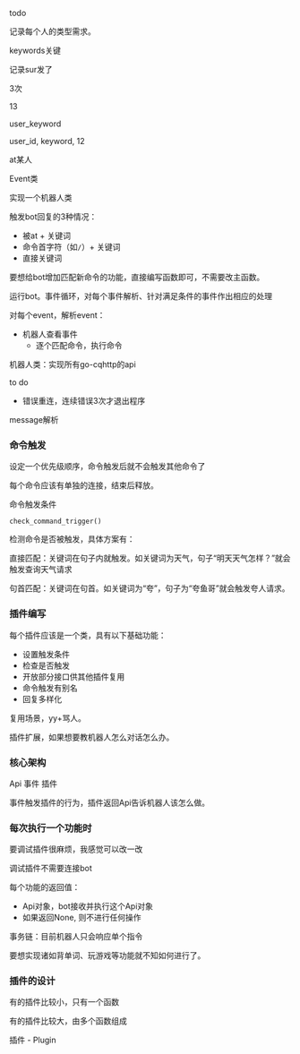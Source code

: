 todo

记录每个人的类型需求。

keywords关键

记录sur发了

3次 

13





user_keyword

user_id, keyword, 12





at某人

Event类



实现一个机器人类



触发bot回复的3种情况：

- 被at + 关键词
- 命令首字符（如`/`）+ 关键词
- 直接关键词



要想给bot增加匹配新命令的功能，直接编写函数即可，不需要改主函数。



运行bot。事件循环，对每个事件解析、针对满足条件的事件作出相应的处理



对每个event，解析event：

- 机器人查看事件
  - 逐个匹配命令，执行命令



机器人类：实现所有go-cqhttp的api



to do

- 错误重连，连续错误3次才退出程序

message解析

### 命令触发

设定一个优先级顺序，命令触发后就不会触发其他命令了

每个命令应该有单独的连接，结束后释放。

命令触发条件

`check_command_trigger()`

检测命令是否被触发，具体方案有：

直接匹配：关键词在句子内就触发。如关键词为天气，句子“明天天气怎样？”就会触发查询天气请求

句首匹配：关键词在句首。如关键词为“夸”，句子为“夸鱼哥”就会触发夸人请求。

### 插件编写

每个插件应该是一个类，具有以下基础功能：

- 设置触发条件
- 检查是否触发
- 开放部分接口供其他插件复用
- 命令触发有别名
- 回复多样化

复用场景，yy+骂人。



插件扩展，如果想要教机器人怎么对话怎么办。

### 核心架构

Api 事件 插件

事件触发插件的行为，插件返回Api告诉机器人该怎么做。


### 每次执行一个功能时

要调试插件很麻烦，我感觉可以改一改

调试插件不需要连接bot

每个功能的返回值：
 - Api对象，bot接收并执行这个Api对象
 - 如果返回None, 则不进行任何操作

事务链：目前机器人只会响应单个指令

要想实现诸如背单词、玩游戏等功能就不知如何进行了。


### 插件的设计

有的插件比较小，只有一个函数

有的插件比较大，由多个函数组成

插件 - Plugin

